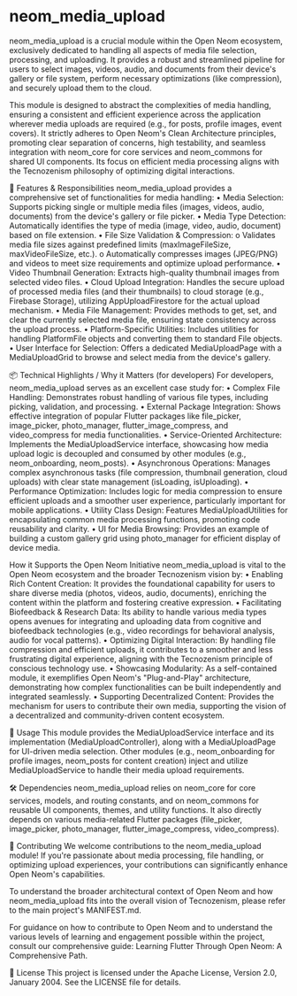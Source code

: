 # neom_media_upload
neom_media_upload is a crucial module within the Open Neom ecosystem, exclusively
dedicated to handling all aspects of media file selection, processing, and uploading.
It provides a robust and streamlined pipeline for users to select images, videos, audio,
and documents from their device's gallery or file system, perform necessary optimizations
(like compression), and securely upload them to the cloud.

This module is designed to abstract the complexities of media handling, ensuring a consistent
and efficient experience across the application wherever media uploads are required 
(e.g., for posts, profile images, event covers).
It strictly adheres to Open Neom's Clean Architecture principles, promoting clear separation of concerns,
high testability, and seamless integration with neom_core for core services and neom_commons for shared UI components.
Its focus on efficient media processing aligns with the Tecnozenism philosophy of optimizing digital interactions.

🌟 Features & Responsibilities
neom_media_upload provides a comprehensive set of functionalities for media handling:
•	Media Selection: Supports picking single or multiple media files (images, videos, audio, documents)
    from the device's gallery or file picker.
•	Media Type Detection: Automatically identifies the type of media (image, video, audio, document) based on file extension.
•	File Size Validation & Compression:
    o	Validates media file sizes against predefined limits (maxImageFileSize, maxVideoFileSize, etc.).
    o	Automatically compresses images (JPEG/PNG) and videos to meet size requirements and optimize upload performance.
•	Video Thumbnail Generation: Extracts high-quality thumbnail images from selected video files.
•	Cloud Upload Integration: Handles the secure upload of processed media files (and their thumbnails)
    to cloud storage (e.g., Firebase Storage), utilizing AppUploadFirestore for the actual upload mechanism.
•	Media File Management: Provides methods to get, set, and clear the currently selected media file,
    ensuring state consistency across the upload process.
•	Platform-Specific Utilities: Includes utilities for handling PlatformFile objects and
    converting them to standard File objects.
•	User Interface for Selection: Offers a dedicated MediaUploadPage with a MediaUploadGrid
    to browse and select media from the device's gallery.

📦 Technical Highlights / Why it Matters (for developers)
For developers, neom_media_upload serves as an excellent case study for:
•	Complex File Handling: Demonstrates robust handling of various file types, including picking, validation, and processing.
•	External Package Integration: Shows effective integration of popular Flutter packages like file_picker, image_picker,
    photo_manager, flutter_image_compress, and video_compress for media functionalities.
•	Service-Oriented Architecture: Implements the MediaUploadService interface, showcasing how media upload logic
    is decoupled and consumed by other modules (e.g., neom_onboarding, neom_posts).
•	Asynchronous Operations: Manages complex asynchronous tasks (file compression, thumbnail generation, cloud uploads)
    with clear state management (isLoading, isUploading).
•	Performance Optimization: Includes logic for media compression to ensure efficient uploads and a smoother user experience,
    particularly important for mobile applications.
•	Utility Class Design: Features MediaUploadUtilities for encapsulating common media processing functions,
    promoting code reusability and clarity.
•	UI for Media Browsing: Provides an example of building a custom gallery grid using photo_manager
    for efficient display of device media.

How it Supports the Open Neom Initiative
neom_media_upload is vital to the Open Neom ecosystem and the broader Tecnozenism vision by:
•	Enabling Rich Content Creation: It provides the foundational capability for users to share diverse media 
    (photos, videos, audio, documents), enriching the content within the platform and fostering creative expression.
•	Facilitating Biofeedback & Research Data: Its ability to handle various media types opens avenues for integrating
    and uploading data from cognitive and biofeedback technologies (e.g., video recordings for behavioral analysis, audio for vocal patterns).
•	Optimizing Digital Interaction: By handling file compression and efficient uploads, it contributes to a smoother
    and less frustrating digital experience, aligning with the Tecnozenism principle of conscious technology use.
•	Showcasing Modularity: As a self-contained module, it exemplifies Open Neom's "Plug-and-Play" architecture,
    demonstrating how complex functionalities can be built independently and integrated seamlessly.
•	Supporting Decentralized Content: Provides the mechanism for users to contribute their own media, supporting 
    the vision of a decentralized and community-driven content ecosystem.

🚀 Usage
This module provides the MediaUploadService interface and its implementation (MediaUploadController), 
along with a MediaUploadPage for UI-driven media selection. Other modules (e.g., neom_onboarding for profile images,
neom_posts for content creation) inject and utilize MediaUploadService to handle their media upload requirements.

🛠️ Dependencies
neom_media_upload relies on neom_core for core services, models, and routing constants, and on neom_commons
for reusable UI components, themes, and utility functions. It also directly depends on various media-related 
Flutter packages (file_picker, image_picker, photo_manager, flutter_image_compress, video_compress).

🤝 Contributing
We welcome contributions to the neom_media_upload module! If you're passionate about media processing,
file handling, or optimizing upload experiences, your contributions can significantly enhance Open Neom's capabilities.

To understand the broader architectural context of Open Neom and how neom_media_upload fits into the overall
vision of Tecnozenism, please refer to the main project's MANIFEST.md.

For guidance on how to contribute to Open Neom and to understand the various levels of learning and engagement
possible within the project, consult our comprehensive guide: Learning Flutter Through Open Neom: A Comprehensive Path.

📄 License
This project is licensed under the Apache License, Version 2.0, January 2004. See the LICENSE file for details.
